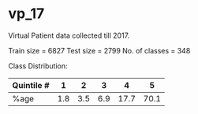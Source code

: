 # vp_17
Virtual Patient data collected till 2017.

Train size = 6827
Test size = 2799
No. of classes = 348

Class Distribution:

| Quintile # | 1   | 2   | 3   | 4    | 5    |
|------------|-----|-----|-----|------|------|
| %age       | 1.8 | 3.5 | 6.9 | 17.7 | 70.1 |
